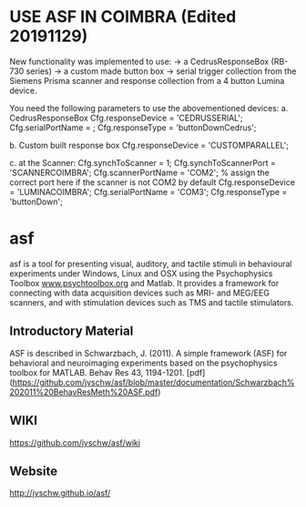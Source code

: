 # USE ASF IN COIMBRA (Edited 20191129)
New functionality was implemented to use:
  -> a CedrusResponseBox (RB-730 series)
  -> a custom made button box
  -> serial trigger collection from the Siemens Prisma scanner and response collection from a 4 button Lumina device.

You need the following parameters to use the abovementioned devices:
a. CedrusResponseBox
  Cfg.responseDevice = 'CEDRUSSERIAL';
  Cfg.serialPortName = <port name>;
  Cfg.responseType = 'buttonDownCedrus';
  
b. Custom built response box
  Cfg.responseDevice = 'CUSTOMPARALLEL';

c. at the Scanner:
  Cfg.synchToScanner = 1;
  Cfg.synchToScannerPort = 'SCANNERCOIMBRA';
  Cfg.scannerPortName = 'COM2'; % assign the correct port here if the scanner is not COM2 by default
  Cfg.responseDevice = 'LUMINACOIMBRA';
  Cfg.serialPortName = 'COM3';
  Cfg.responseType = 'buttonDown';

# asf
asf is a tool for presenting visual, auditory, and tactile stimuli in behavioural experiments under Windows, Linux and OSX using the Psychophysics Toolbox www.psychtoolbox.org and Matlab. It provides a framework for connecting with data acquisition devices such as MRI- and MEG/EEG scanners, and with stimulation devices such as TMS and tactile stimulators.

## Introductory Material
ASF is described in 
Schwarzbach, J. (2011). A simple framework (ASF) for behavioral
and neuroimaging experiments based on the psychophysics toolbox for MATLAB. Behav Res 43, 1194-1201. [pdf] (https://github.com/jvschw/asf/blob/master/documentation/Schwarzbach%202011%20BehavResMeth%20ASF.pdf)

## WIKI
https://github.com/jvschw/asf/wiki

## Website
http://jvschw.github.io/asf/

